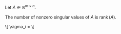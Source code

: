 Let $A \in \mathbb{R}^{m \times n}$.

The number of nonzero singular values of $A$ is $\operatorname{rank}(A)$. 


\\[
\sigma_i = 
\\]